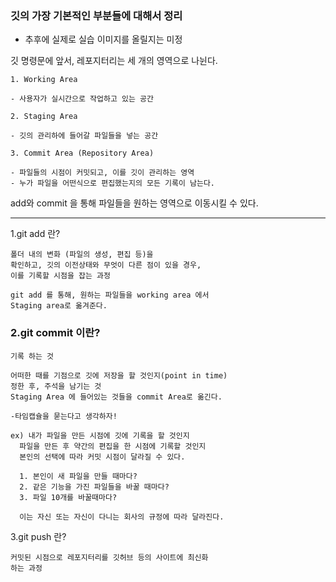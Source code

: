 ### 깃의 가장 기본적인 부분들에 대해서 정리

- 추후에 실제로 실습 이미지를 올릴지는 미정

깃 명령문에 앞서, 레포지터리는 세 개의 영역으로 나뉜다.

```
1. Working Area

- 사용자가 실시간으로 작업하고 있는 공간

2. Staging Area

- 깃의 관리하에 들어갈 파일들을 넣는 공간

3. Commit Area (Repository Area)

- 파일들의 시점이 커밋되고, 이를 깃이 관리하는 영역
- 누가 파일을 어떤식으로 편집했는지의 모든 기록이 남는다.
```

add와 commit 을 통해 파일들을 원하는 영역으로 이동시킬 수 있다.

---

1.git add 란?

```
폴더 내의 변화 (파일의 생성, 편집 등)을
확인하고, 깃의 이전상태와 무엇이 다른 점이 있을 경우,
이를 기록할 시점을 잡는 과정

git add 를 통해, 원하는 파일들을 working area 에서
Staging area로 옮겨준다.
```

### 2.git commit 이란?

```
기록 하는 것

어떠한 때를 기점으로 깃에 저장을 할 것인지(point in time)
정한 후, 주석을 남기는 것
Staging Area 에 들어있는 것들을 commit Area로 옮긴다.

-타임캡슐을 묻는다고 생각하자!

ex) 내가 파일을 만든 시점에 깃에 기록을 할 것인지
  파일을 만든 후 약간의 편집을 한 시점에 기록할 것인지
  본인의 선택에 따라 커밋 시점이 달라질 수 있다.

  1. 본인이 새 파일을 만들 때마다?
  2. 같은 기능을 가진 파일들을 바꿀 때마다?
  3. 파일 10개를 바꿀때마다?

  이는 자신 또는 자신이 다니는 회사의 규정에 따라 달라진다.

```

3.git push 란?

```
커밋된 시점으로 레포지터리를 깃허브 등의 사이트에 최신화
하는 과정
```
